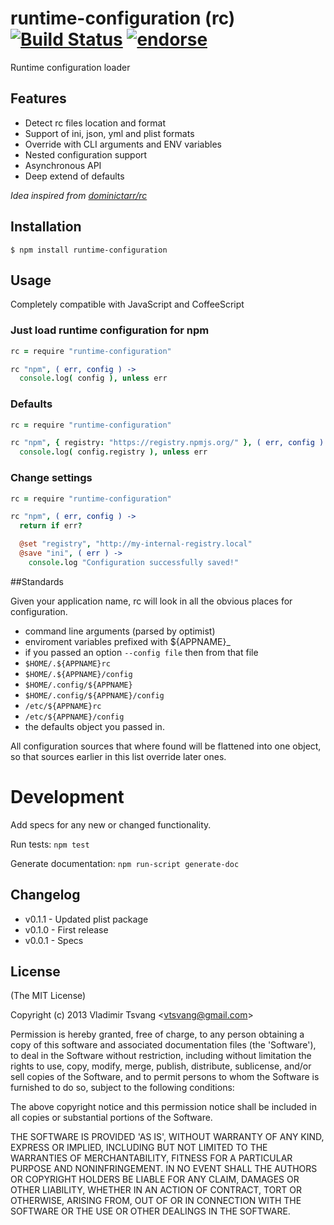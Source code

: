 # runtime-configuration (rc) [![Build Status](https://travis-ci.org/vtsvang/node-runtime-configuration.png)](https://travis-ci.org/vtsvang/node-runtime-configuration) [![endorse](http://api.coderwall.com/vtsvang/endorsecount.png)](http://coderwall.com/vtsvang)

Runtime configuration loader

## Features

  * Detect rc files location and format
  * Support of ini, json, yml and plist formats
  * Override with CLI arguments and ENV variables
  * Nested configuration support
  * Asynchronous API
  * Deep extend of defaults

*Idea inspired from [dominictarr/rc](https://github.com/dominictarr/rc)*

## Installation

    $ npm install runtime-configuration

## Usage

Completely compatible with JavaScript and CoffeeScript

### Just load runtime configuration for npm
```coffeescript
rc = require "runtime-configuration"

rc "npm", ( err, config ) ->
  console.log( config ), unless err
```

### Defaults
```coffeescript
rc = require "runtime-configuration"

rc "npm", { registry: "https://registry.npmjs.org/" }, ( err, config ) ->
  console.log( config.registry ), unless err
```

### Change settings
```coffeescript
rc = require "runtime-configuration"

rc "npm", ( err, config ) ->
  return if err?

  @set "registry", "http://my-internal-registry.local"
  @save "ini", ( err ) ->
    console.log "Configuration successfully saved!"
```

##Standards

Given your application name, rc will look in all the obvious places for configuration.

  * command line arguments (parsed by optimist)
  * enviroment variables prefixed with ${APPNAME}_
  * if you passed an option `--config file` then from that file
  * `$HOME/.${APPNAME}rc`
  * `$HOME/.${APPNAME}/config`
  * `$HOME/.config/${APPNAME}`
  * `$HOME/.config/${APPNAME}/config`
  * `/etc/${APPNAME}rc`
  * `/etc/${APPNAME}/config`
  * the defaults object you passed in.

All configuration sources that where found will be flattened into one object,
so that sources earlier in this list override later ones.

# Development

Add specs for any new or changed functionality.

Run tests: `npm test`

Generate documentation: `npm run-script generate-doc`

## Changelog

* v0.1.1 - Updated plist package
* v0.1.0 - First release
* v0.0.1 - Specs

## License

(The MIT License)

Copyright (c) 2013 Vladimir Tsvang &lt;vtsvang@gmail.com&gt;

Permission is hereby granted, free of charge, to any person obtaining
a copy of this software and associated documentation files (the
'Software'), to deal in the Software without restriction, including
without limitation the rights to use, copy, modify, merge, publish,
distribute, sublicense, and/or sell copies of the Software, and to
permit persons to whom the Software is furnished to do so, subject to
the following conditions:

The above copyright notice and this permission notice shall be
included in all copies or substantial portions of the Software.

THE SOFTWARE IS PROVIDED 'AS IS', WITHOUT WARRANTY OF ANY KIND,
EXPRESS OR IMPLIED, INCLUDING BUT NOT LIMITED TO THE WARRANTIES OF
MERCHANTABILITY, FITNESS FOR A PARTICULAR PURPOSE AND NONINFRINGEMENT.
IN NO EVENT SHALL THE AUTHORS OR COPYRIGHT HOLDERS BE LIABLE FOR ANY
CLAIM, DAMAGES OR OTHER LIABILITY, WHETHER IN AN ACTION OF CONTRACT,
TORT OR OTHERWISE, ARISING FROM, OUT OF OR IN CONNECTION WITH THE
SOFTWARE OR THE USE OR OTHER DEALINGS IN THE SOFTWARE.
